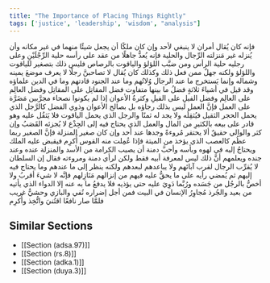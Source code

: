 ```yaml
---
title: "The Importance of Placing Things Rightly"
tags: ['justice', 'leadership', 'wisdom', "analysis"]
---
```


 فإنه كان يُقال أمران لا ينبغي لأحد  وإن كان ملكًا  أن يجعل شيئًا منهما في غير مكانه وأن يُنزله غير مَنزلته الرِّجال والحلية فإنه يُعدُّ جاهلًا من عقد على رأسه حلية الرِّجْلَيْنِ وعلى رجليه حلية الرأس ومن ضبَّب اللؤلؤ والياقوت بالرصاص فليس ذلك بتصغير للياقوت واللؤلؤ ولكنه جهلٌ ممن فعل ذلك
وكذلك كان يُقال لا تصاحبنَّ رجلًا لا يعرف موضعَ يمينه وشماله وإنما يَستخرج ما عند الرجال وُلاتُهم وما عند الجنود قادتهم وما في الدين علماؤه
وقد قيل في أشياءَ ثلاثةٍ فضلُ ما بينها متفاوت فضل المقاتِل على المقاتِل وفضل العالِم على العالِم وفضل الفيلِ على الفيلِ
وكثرةُ الأعوان  إذا لم يكونوا نصحاء مجرَّبين  مَضَرَّة على العمل فإنَّ العمل ليس بذلك رجاؤه بل بصالح الأعوان وذوي الفضل كالرَّجل الذي يحمل الحجر الثقيل فيُثقِلُه ولا يجد له ثمنًا والرجل الذي يحمل الياقوت فلا يَثقُل عليه وهو قادر على بيعه بالكثيرِ من المال والعمل الذي يحتاج فيه إلى الجِذْع لا يُجزئه القَصَبُ وإن كثر
والوالي حقيقٌ ألا يحتقر مُروءةً وجدها عند أحد وإن كان صغير المنزلة فإنَّ الصغير ربما عظُم كالعصب الذي يؤخذ من الميتة فإذا عُمِلت منه القوس أُكرِم فيقبض عليه الملك ويحتاجُ إليه في لهوه وبأسه
وأحبَّ دمنة أن يصيب الكرامة من الأسد والمنزلة عنده وعند جنده ويعلمهم أنَّ ذلك ليس لمعرفة أبيه فقط ولكن لرأي دمنة ومروءته فقال إن السلطان لا يُقرِّب الرجال لقرب آبائهم ولا يباعدهم لبعدهم ولكنه ينظر إلى ما عندهم وما يحتاج فيه إليهم ثم يُمضي رأيه على ما يحقُّ عليه فيهم من إنزالهم مَنَازِلهم فإنَّه لا شيءَ أقربُ ولا أخصُّ بالرجُل من جَسَده ورُبَّما دَوِيَ عليه حتى يؤذيه فلا يدفعُ ما به عنه إلا الدواء الذي يأتيه من بعيد والجُرذ مُجاوِرُ الإنسان في البيت فمن أجل إضراره نُفي والبازي وحشيٌّ غريب فلمَّا صار نافعًا اقتُنيَ واتُّخِذ وأُكرِم

## Similar Sections
- [[Section (adsa.97)]]
 - [[Section (rs.8)]]
 - [[Section (adka.1)]]
 - [[Section (duya.3)]]
